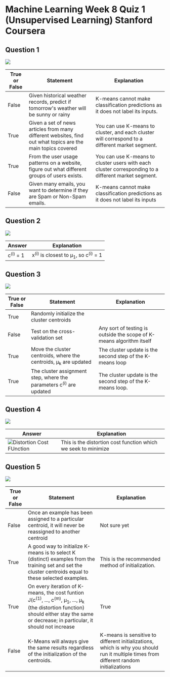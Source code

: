 # Machine Learning Week 8 Quiz 1 (Unsupervised Learning) Stanford Coursera

Question 1
----------
![](https://github.com/mGalarnyk/datasciencecoursera/blob/master/Stanford_Machine_Learning/Week1/data/unsupervisedLearningQ1.png)

True or False | Statement | Explanation 
--- | --- | ---
False | Given historical weather records, predict if tomorrow's weather will be sunny or rainy | K-means cannot make classification predictions as it does not label its inputs.
True | Given a set of news articles from many different websites, find out what topics are the main topics covered | You can use K-means to cluster, and each cluster will correspond to a different market segment. 
True | From the user usage patterns on a website, figure out what different groups of users exists. | You can use K-means to cluster users with each cluster corresponding to a different market segment. 
False | Given many emails, you want to determine if they are Spam or Non-Spam emails.  | K-means cannot make classification predictions as it does not label its inputs

Question 2
----------
![](https://github.com/mGalarnyk/datasciencecoursera/blob/master/Stanford_Machine_Learning/Week1/data/unsupervisedLearningQ2.png)

Answer | Explanation 
--- | --- 
c<sup>(i)</sup> = 1 | x<sup>(i)</sup> is closest to μ<sub>1</sub>, so c<sup>(i)</sup> = 1

Question 3
----------
![](https://github.com/mGalarnyk/datasciencecoursera/blob/master/Stanford_Machine_Learning/Week1/data/unsupervisedLearningQ3.png)

True or False | Statement | Explanation 
--- | --- | ---
True | Randomly initialize the cluster centroids |
False | Test on the cross-validation set | Any sort of testing is outside the scope of K-means algorithm itself
True | Move the cluster centroids, where the centroids, μ<sub>k</sub> are updated | The cluster update is the second step of the K-means loop 
True | The cluster assignment step, where the parameters c<sup>(i)</sup> are updated | The cluster update is the second step of the K-means loop.

Question 4
----------
![](https://github.com/mGalarnyk/datasciencecoursera/blob/master/Stanford_Machine_Learning/Week1/data/unsupervisedLearningQ4.png)

Answer | Explanation 
--- | --- 
<img src="https://github.com/mGalarnyk/datasciencecoursera/blob/master/Stanford_Machine_Learning/Week1/data/ClusteringDistortionFunction.png" alt="Distortion Cost FUnction"> | This is the distortion cost function which we seek to minimize

Question 5
----------
![](https://github.com/mGalarnyk/datasciencecoursera/blob/master/Stanford_Machine_Learning/Week1/data/unsupervisedLearningQ5.png)

True or False | Statement | Explanation 
--- | --- | ---
False | Once an example has been assigned to a particular centroid, it will never be reassigned to another centroid | Not sure yet
True | A good way to initialize K-means is to select K (distinct) examples from the training set and set the cluster centroids equal to these selected examples. | This is the recommended method of initialization.
True | On every iteration of K-means, the cost funtion J(c<sup>(1)</sup>, ..., c<sup>(m)</sup>,  μ<sub>1</sub>, ...,  μ<sub>k</sub> (the distortion function) should either stay the same or decrease; in particular, it should not increase | True  
False | K-Means will always give the same results regardless of the initialization of the centroids. | K-means is sensitive to different initializations, which is why you should run it multiple times from different random initializations
